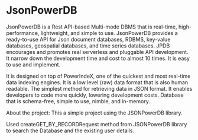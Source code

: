 
# JsonPowerDB
JsonPowerDB is a Rest API-based Multi-mode DBMS that is real-time, high-performance, lightweight, and simple to use. JsonPowerDB provides a ready-to-use API for Json document databases, RDBMS, key-value databases, geospatial databases, and time series databases. JPDB encourages and promotes real serverless and pluggable API development. It narrow down the development time and cost to almost 10 times. It is easy to use and implement.


It is designed on top of PowerIndeX, one of the quickest and most real-time data indexing engines. It is a low level (raw) data format that is also human readable. The simplest method for retrieving data in JSON format. It enables developers to code more quickly, lowering development costs. Database that is schema-free, simple to use, nimble, and in-memory.

About the project: 
This a simple project using the JSONPowerDB library. 

Used createGET_BY_RECORDRequest method from JSONPowerDB library to search the Database and the existing user details. 
